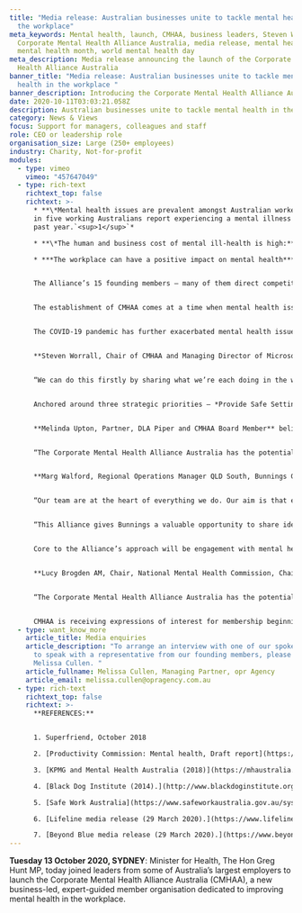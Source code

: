 ```yaml
---
title: "Media release: Australian businesses unite to tackle mental health in
  the workplace"
meta_keywords: Mental health, launch, CMHAA, business leaders, Steven Worrall,
  Corporate Mental Health Alliance Australia, media release, mental health week,
  mental health month, world mental health day
meta_description: Media release announcing the launch of the Corporate Mental
  Health Alliance Australia
banner_title: "Media release: Australian businesses unite to tackle mental
  health in the workplace "
banner_description: Introducing the Corporate Mental Health Alliance Australia
date: 2020-10-11T03:03:21.058Z
description: Australian businesses unite to tackle mental health in the workplace.
category: News & Views
focus: Support for managers, colleagues and staff
role: CEO or leadership role
organisation_size: Large (250+ employees)
industry: Charity, Not-for-profit
modules:
  - type: vimeo
    vimeo: "457647049"
  - type: rich-text
    richtext_top: false
    richtext: >-
      * **\*Mental health issues are prevalent amongst Australian workers:** One
      in five working Australians report experiencing a mental illness in the
      past year.`<sup>1</sup>`*

      * **\*The human and business cost of mental ill-health is high:** The cost to the Australian economy of mental ill-health and suicide is in the order of $43 to $51 billion per year. Approximately $130 billion cost associated with diminished health and reduced life expectancy for those living with mental ill-health.`<sup>2</sup>`*

      * ***The workplace can have a positive impact on mental health***: *Workplace mental health interventions can improve employee mental wellbeing and provide a sense of purpose and structure, as well as promote opportunities for social inclusion and support.`<sup>3</sup>`* *The result of this is increased productivity and savings of up to $4.5b a year.`<sup>4</sup>`*


      The Alliance’s 15 founding members – many of them direct competitors – recognise that the mental wellbeing of their employees transcends market dynamics, and that working together will give them the best chance of delivering real impact for their people. These members and participants include AIA Australia, Allianz Australia, Bunnings Group, Clayton Utz, Coles Group, Commonwealth Bank, Deloitte, DLA Piper, Johnson & Johnson Family of Companies, King & Wood Mallesons, KPMG, Microsoft Australia, MinterEllison, Woolworths Group and PwC Australia.


      The establishment of CMHAA comes at a time when mental health issues in the workplace are increasing in prevalence. According to Safe Work Australia, more than 92% of work-related mental health condition claims can be attributed to work-related mental stress including work pressure, harassment or bullying, exposure to workplace violence and sexual or racial harassment.`<sup>5</sup>`


      The COVID-19 pandemic has further exacerbated mental health issues, with increased anxiety and uncertainty, self-isolation, family stress and financial hardship having a very real impact on quality of life. Further, lockdown restrictions and social isolation measures have changed the boundaries of the ‘workplace’ for millions of Australian workers and the demand for mental health services from employees is rising. Beyond Blue and Lifeline are already experiencing increases of around 30% in demand for their services.`<sup>6,7</sup>`


      **Steven Worrall, Chair of CMHAA and Managing Director of Microsoft Australia,** said now more than ever, businesses across the board need to come together and take collective responsibility for creating mentally healthy workplaces.


      “We can do this firstly by sharing what we’re each doing in the workplace to support our people’s mental health and wellbeing. None of us think we have all the answers, but we’re all doing lots of things, and in many cases, lots of really good things to support our people who are struggling with mental illness or anxiety. It’s on us as leaders to put mental health at the heart of the business agenda, and to bring our collective experience and resources to the attention of other businesses looking to make improvements in this area. We are an alliance for all businesses, large and small alike.”


      Anchored around three strategic priorities – *Provide Safe Settings*, *Empower Our Leaders*, and *Drive Lasting Change* – and with the support of mental health experts, CMHAA members will work together to find, test and deliver solutions that work for their people.


      **Melinda Upton, Partner, DLA Piper and CMHAA Board Member** believes positive change needs to be championed from the top to erode barriers and enable people to speak up without fear or stigma.


      “The Corporate Mental Health Alliance Australia has the potential to really accelerate a change in the way Australia approaches workplace mental health. Its reach extends not only to the workforces of its members, but also to the workforces of other companies and stakeholder groups that they interact with. The footprint that we can have across Australia is substantial.”


      **Marg Walford, Regional Operations Manager QLD South, Bunnings Group Limited,** has a clear view of the range of issues experienced by employees in the workplace.


      “Our team are at the heart of everything we do. Our aim is that every team member feels comfortable talking about mental health, is supported by their leaders and teammates and is aware and able to access the great resources we have available. This begins with equipping our leaders, at all levels, to provide ongoing support in a safe and purposeful working environment. We continually invest in our team’s training and resources to equip them with the necessary skills and tools to handle any given situation,” said Walford


      “This Alliance gives Bunnings a valuable opportunity to share ideas, collaborate and learn directly from other businesses wanting to make real progress on mental health in the workplace.


      Core to the Alliance’s approach will be engagement with mental health experts, to test the Alliance’s thinking and to come up with new ways as a community to raise the bar on workplace mental health.


      **Lucy Brogden AM, Chair, National Mental Health Commission, Chair, Mentally Healthy Workplace Alliance**, one of 15 members on CMHAA’s expert advisory group says there’s a growing awareness of the need for businesses to go beyond the “yoga and fruit bowl” approach to addressing mental health in the workplace. 


      “The Corporate Mental Health Alliance Australia has the potential to be a powerful voice for change on workplace mental health. It’s effectively an extensive network of mental health champions across some of our country’s largest employers, who are each saying in unison, *this is really important to us. We are committed to this. We are here to be a part of the change*,” said Brogden.


      CMHAA is receiving expressions of interest for membership beginning in 2021.
  - type: want_know_more
    article_title: Media enquiries
    article_description: "To arrange an interview with one of our spokespeople, or
      to speak with a representative from our founding members, please contact
      Melissa Cullen. "
    article_fullname: Melissa Cullen, Managing Partner, opr Agency
    article_email: melissa.cullen@opragency.com.au
  - type: rich-text
    richtext_top: false
    richtext: >-
      **REFERENCES:**


      1. Superfriend, October 2018

      2. [Productivity Commission: Mental health, Draft report](https://www.pc.gov.au/inquiries/completed/mental-health/draft), October 2019

      3. [KPMG and Mental Health Australia (2018)](https://mhaustralia.org/sites/default/files/docs/investing_to_save_may_2018_-_kpmg_mental_health_australia.pdf). Investing to save. The economic benefits for Australia of investment in mental health reform.

      4. [Black Dog Institute (2014).](http://www.blackdoginstitute.org.au/wp-content/uploads/2020/04/creating-mentally-healthy-workplaces.pdf) Creating mentally healthy workplaces. A review of the research.

      5. [Safe Work Australia](https://www.safeworkaustralia.gov.au/system/files/documents/1901/mental-health-infographic-v2.pdf%20Accessed%20September%202020.). Work-related mental health.

      6. [Lifeline media release (29 March 2020).](https://www.lifeline.org.au/resources/news-and-media-releases/media-releases/australian-government-provides-additional-funding-to-increase-access-to-lifeline-crisis-support-services-throughout-covid-19-outbreak) Australian Government provides additional funding to increase access to Lifeline crisis support services through-out COVID-19 outbreak.

      7. [Beyond Blue media release (29 March 2020).](https://www.beyondblue.org.au/media/media-releases/media-releases/beyond-blue-welcomes-funding-for-new-covid-19-support-service%20Accessed%20September%202020.) Beyond Blue welcomes funding for new COVID-19 support service.
---
```

**Tuesday 13 October 2020, SYDNEY**: Minister for Health, The Hon Greg Hunt MP, today joined leaders from some of Australia’s largest employers to launch the Corporate Mental Health Alliance Australia (CMHAA), a new business-led, expert-guided member organisation dedicated to improving mental health in the workplace.